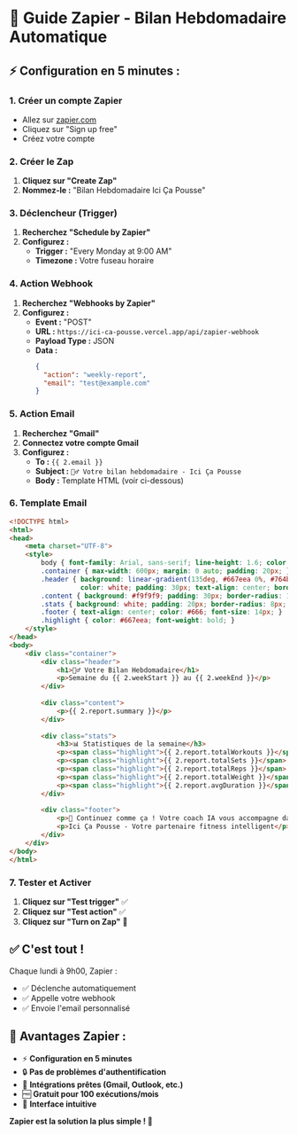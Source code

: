 # 🚀 Guide Zapier - Bilan Hebdomadaire Automatique

## ⚡ **Configuration en 5 minutes :**

### 1. **Créer un compte Zapier**
- Allez sur [zapier.com](https://zapier.com)
- Cliquez sur "Sign up free"
- Créez votre compte

### 2. **Créer le Zap**

1. **Cliquez sur "Create Zap"**
2. **Nommez-le :** "Bilan Hebdomadaire Ici Ça Pousse"

### 3. **Déclencheur (Trigger)**

1. **Recherchez "Schedule by Zapier"**
2. **Configurez :**
   - **Trigger :** "Every Monday at 9:00 AM"
   - **Timezone :** Votre fuseau horaire

### 4. **Action Webhook**

1. **Recherchez "Webhooks by Zapier"**
2. **Configurez :**
   - **Event :** "POST"
   - **URL :** `https://ici-ca-pousse.vercel.app/api/zapier-webhook`
   - **Payload Type :** JSON
   - **Data :**
     ```json
     {
       "action": "weekly-report",
       "email": "test@example.com"
     }
     ```

### 5. **Action Email**

1. **Recherchez "Gmail"**
2. **Connectez votre compte Gmail**
3. **Configurez :**
   - **To :** `{{ 2.email }}`
   - **Subject :** `🏋️‍♂️ Votre bilan hebdomadaire - Ici Ça Pousse`
   - **Body :** Template HTML (voir ci-dessous)

### 6. **Template Email**

```html
<!DOCTYPE html>
<html>
<head>
    <meta charset="UTF-8">
    <style>
        body { font-family: Arial, sans-serif; line-height: 1.6; color: #333; }
        .container { max-width: 600px; margin: 0 auto; padding: 20px; }
        .header { background: linear-gradient(135deg, #667eea 0%, #764ba2 100%); 
                  color: white; padding: 30px; text-align: center; border-radius: 10px; }
        .content { background: #f9f9f9; padding: 30px; border-radius: 10px; margin: 20px 0; }
        .stats { background: white; padding: 20px; border-radius: 8px; margin: 15px 0; }
        .footer { text-align: center; color: #666; font-size: 14px; }
        .highlight { color: #667eea; font-weight: bold; }
    </style>
</head>
<body>
    <div class="container">
        <div class="header">
            <h1>🏋️‍♂️ Votre Bilan Hebdomadaire</h1>
            <p>Semaine du {{ 2.weekStart }} au {{ 2.weekEnd }}</p>
        </div>
        
        <div class="content">
            <p>{{ 2.report.summary }}</p>
        </div>
        
        <div class="stats">
            <h3>📊 Statistiques de la semaine</h3>
            <p><span class="highlight">{{ 2.report.totalWorkouts }}</span> séances effectuées</p>
            <p><span class="highlight">{{ 2.report.totalSets }}</span> séries réalisées</p>
            <p><span class="highlight">{{ 2.report.totalReps }}</span> répétitions totales</p>
            <p><span class="highlight">{{ 2.report.totalWeight }}</span> kg soulevés</p>
            <p><span class="highlight">{{ 2.report.avgDuration }}</span> min de durée moyenne</p>
        </div>
        
        <div class="footer">
            <p>💪 Continuez comme ça ! Votre coach IA vous accompagne dans votre progression.</p>
            <p>Ici Ça Pousse - Votre partenaire fitness intelligent</p>
        </div>
    </div>
</body>
</html>
```

### 7. **Tester et Activer**

1. **Cliquez sur "Test trigger"** ✅
2. **Cliquez sur "Test action"** ✅
3. **Cliquez sur "Turn on Zap"** 🚀

## ✅ **C'est tout !**

Chaque lundi à 9h00, Zapier :
- ✅ Déclenche automatiquement
- ✅ Appelle votre webhook
- ✅ Envoie l'email personnalisé

## 🎯 **Avantages Zapier :**

- ⚡ **Configuration en 5 minutes**
- 🔒 **Pas de problèmes d'authentification**
- 📧 **Intégrations prêtes (Gmail, Outlook, etc.)**
- 🆓 **Gratuit pour 100 exécutions/mois**
- 🎨 **Interface intuitive**

**Zapier est la solution la plus simple ! 🚀** 